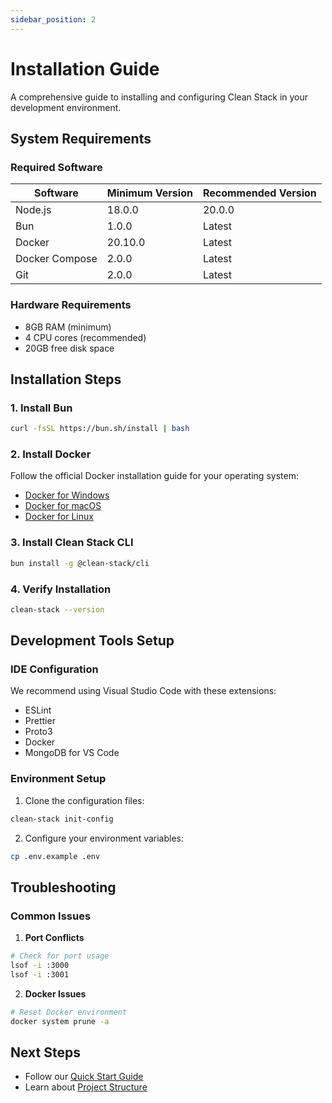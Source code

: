 ```yaml
---
sidebar_position: 2
---
```


# Installation Guide

A comprehensive guide to installing and configuring Clean Stack in your development environment.

## System Requirements

### Required Software
| Software       | Minimum Version | Recommended Version |
| -------------- | --------------- | ------------------- |
| Node.js        | 18.0.0          | 20.0.0              |
| Bun            | 1.0.0           | Latest              |
| Docker         | 20.10.0         | Latest              |
| Docker Compose | 2.0.0           | Latest              |
| Git            | 2.0.0           | Latest              |

### Hardware Requirements
- 8GB RAM (minimum)
- 4 CPU cores (recommended)
- 20GB free disk space

## Installation Steps

### 1. Install Bun
```bash
curl -fsSL https://bun.sh/install | bash
```

### 2. Install Docker
Follow the official Docker installation guide for your operating system:
- [Docker for Windows](https://docs.docker.com/desktop/windows/install/)
- [Docker for macOS](https://docs.docker.com/desktop/mac/install/)
- [Docker for Linux](https://docs.docker.com/engine/install/)

### 3. Install Clean Stack CLI
```bash
bun install -g @clean-stack/cli
```

### 4. Verify Installation
```bash
clean-stack --version
```

## Development Tools Setup

### IDE Configuration
We recommend using Visual Studio Code with these extensions:
- ESLint
- Prettier
- Proto3
- Docker
- MongoDB for VS Code

### Environment Setup
1. Clone the configuration files:
```bash
clean-stack init-config
```

2. Configure your environment variables:
```bash
cp .env.example .env
```

## Troubleshooting

### Common Issues

1. **Port Conflicts**
```bash
# Check for port usage
lsof -i :3000
lsof -i :3001
```

2. **Docker Issues**
```bash
# Reset Docker environment
docker system prune -a
```

## Next Steps

- Follow our [Quick Start Guide](./quick-start)
- Learn about [Project Structure](./project-structure)

